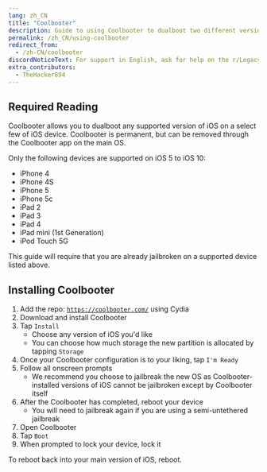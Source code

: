 ```yaml
---
lang: zh_CN
title: "Coolbooter"
description: Guide to using Coolbooter to dualboot two different versions of iOS on your 32 bit device
permalink: /zh_CN/using-coolbooter
redirect_from:
  - /zh-CN/coolbooter
discordNoticeText: For support in English, ask for help on the r/LegacyJailbreak [Discord Server](http://discord.legacyjailbreak.com/).
extra_contributors:
  - TheHacker894
---
```


## Required Reading

Coolbooter allows you to dualboot any supported version of iOS on a select few of iOS device. Coolbooter is permanent, but can be removed through the Coolbooter app on the main OS.

Only the following devices are supported on iOS 5 to iOS 10:
- iPhone 4
- iPhone 4S
- iPhone 5
- iPhone 5c
- iPad 2
- iPad 3
- iPad 4
- iPad mini (1st Generation)
- iPod Touch 5G

This guide will require that you are already jailbroken on a supported device listed above.

## Installing Coolbooter

1. Add the repo: <code><a href="https://coolbooter.com/" target="_blank">https://coolbooter.com/</a></code> using Cydia
1. Download and install Coolbooter
1. Tap `Install`
    - Choose any version of iOS you'd like
    - You can choose how much storage the new partition is allocated by tapping `Storage`
1. Once your Coolbooter configuration is to your liking, tap `I'm Ready`
1. Follow all onscreen prompts
    - We recommend you choose to jailbreak the new OS as Coolbooter-installed versions of iOS cannot be jailbroken except by Coolbooter itself
1. After the Coolbooter has completed, reboot your device
    - You will need to jailbreak again if you are using a semi-untethered jailbreak
1. Open Coolbooter
1. Tap `Boot`
1. When prompted to lock your device, lock it

To reboot back into your main version of iOS, reboot.
